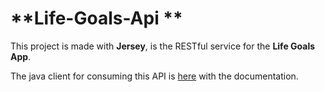 # **Life-Goals-Api **

This project is made with **Jersey**, is the RESTful service for the **Life Goals App**.

The java client for consuming this API is   [here](https://github.com/BoldijarPaul/Life-Goals-Api/tree/master/src/main/java/com/lifegoals/app/client)  with the documentation.

